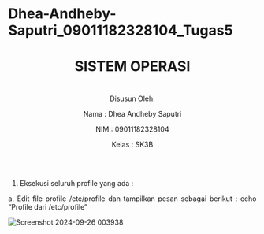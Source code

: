 # Dhea-Andheby-Saputri_09011182328104_Tugas5
<div align="center">

# SISTEM OPERASI 
# 

Disusun Oleh:

Nama    : Dhea Andheby Saputri

NIM     : 09011182328104

Kelas   : SK3B

<br>
<br>

</div>

<div align="justify">
  
1. Eksekusi seluruh profile yang ada :
   
a. Edit file profile /etc/profile dan tampilkan pesan sebagai berikut : echo “Profile dari /etc/profile”

![Screenshot 2024-09-26 003938](https://github.com/user-attachments/assets/61326e79-3b9d-490e-91f0-474a14320c37)

